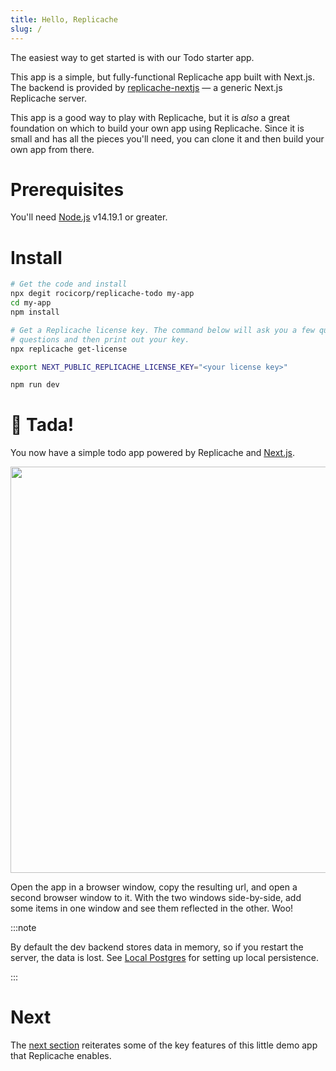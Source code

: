```yaml
---
title: Hello, Replicache
slug: /
---
```


The easiest way to get started is with our Todo starter app.

This app is a simple, but fully-functional Replicache app built with Next.js. The backend is provided by [replicache-nextjs](https://github.com/rocicorp/replicache-nextjs) — a generic Next.js Replicache server.

This app is a good way to play with Replicache, but it is _also_ a great foundation on which to build your own app using Replicache. Since it is small and has all the pieces you'll need, you can clone it and then build your own app from there.

# Prerequisites

You'll need [Node.js](https://nodejs.dev/) v14.19.1 or greater.

# Install

```bash
# Get the code and install
npx degit rocicorp/replicache-todo my-app
cd my-app
npm install

# Get a Replicache license key. The command below will ask you a few quick
# questions and then print out your key.
npx replicache get-license

export NEXT_PUBLIC_REPLICACHE_LICENSE_KEY="<your license key>"

npm run dev
```

# 🎉 Tada!

You now have a simple todo app powered by Replicache and <a href="https://nextjs.org/">Next.js</a>.

<p class="text--center">
  <img src="/img/setup/todo.webp" width="650"/>
</p>

Open the app in a browser window, copy the resulting url, and open a second browser window to it. With the two windows side-by-side, add some items in one window and see them reflected in the other. Woo!

:::note

By default the dev backend stores data in memory, so if you restart the server, the data is lost. See [Local Postgres](/local-postgres) for setting up local persistence.

:::

# Next

The [next section](/app-features) reiterates some of the key features of this little demo app that Replicache enables.
